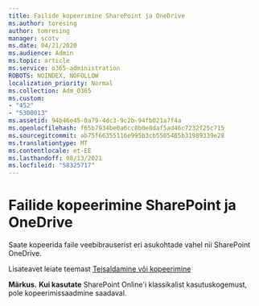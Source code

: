 ```yaml
---
title: Failide kopeerimine SharePoint ja OneDrive
ms.author: toresing
author: tomresing
manager: scotv
ms.date: 04/21/2020
ms.audience: Admin
ms.topic: article
ms.service: o365-administration
ROBOTS: NOINDEX, NOFOLLOW
localization_priority: Normal
ms.collection: Adm_O365
ms.custom:
- "452"
- "5300013"
ms.assetid: 94b46e45-0a79-4dc3-9c2b-94fb021a7f4a
ms.openlocfilehash: f65b7934be0a6cc8b0e8daf5ad46c7232f25c715
ms.sourcegitcommit: ab75f66355116e995b3cb5505465b31989339e28
ms.translationtype: MT
ms.contentlocale: et-EE
ms.lasthandoff: 08/13/2021
ms.locfileid: "58325717"
---
```

# <a name="copy-files-in-sharepoint-and-onedrive"></a>Failide kopeerimine SharePoint ja OneDrive

Saate kopeerida faile veebibrauserist eri asukohtade vahel nii SharePoint OneDrive.

Lisateavet leiate teemast [Teisaldamine või kopeerimine](https://support.microsoft.com/office/00e2f483-4df3-46be-a861-1f5f0c1a87bc)

**Märkus.** **Kui kasutate** SharePoint Online'i klassikalist kasutuskogemust, pole kopeerimissaadmine saadaval.
